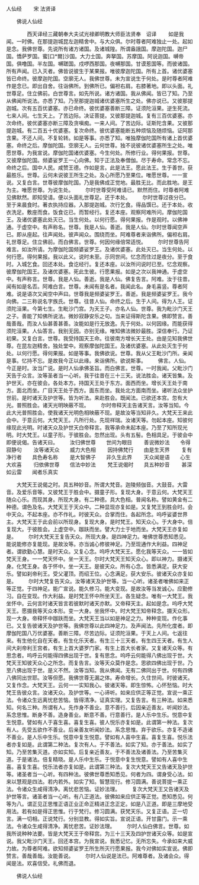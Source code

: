   人仙经
　　宋 法贤译




　　佛说人仙经

　　　　西天译经三藏朝奉大夫试光禄卿明教大师臣法贤奉　诏译
　　如是我闻。一时佛。在那提迦城昆左迦精舍中。与大众俱。尔时尊者阿难独止一处。起如是念。我佛世尊。先说所有诸方诸国。及诸城隍。所谓盎誐国。摩迦陀国。迦尸国。憍萨罗国。蜜[口*爾]沙国。大力士国。奔拏国。苏摩国。阿说迦国。嚩帝国。俱噜国。半左国。嚩蹉国。戍啰西那国。夜嚩那国。甘谟惹国等。而彼诸国。所有声闻。已入灭者。佛皆说彼生于某果报。唯彼摩迦陀国。所有上首。诸优婆塞皆已命终。彼摩迦陀国。空廓无人。我佛世尊。未为宣说生于何处。是时尊者阿难作是念已。即出自舍。往诣佛所。到佛所已。偏袒右肩。右膝著地。即以头面。礼世尊足。住立佛前。白世尊言。如先所说。诸方诸国。我从佛闻。皆已了知。乃至从佛闻所说法。亦悉了知。乃至那提迦城诸优婆塞所生之处。佛亦说已。又彼那提迦城。次有五百优婆塞。亦已命终。彼优婆塞善断三障。证须陀洹果。逆生死流。七来人间。七生天上。了苦边际。决证菩提。又彼那提迦城。复有三百优婆塞。亦次命终。彼优婆塞亦断三障及贪嗔痴。一来人间。了苦边际。证斯陀含果。又彼那提迦城。有二百五十优婆塞。复次命终。彼优婆塞能断五种烦恼及随烦恼。证阿那含果。不还人间。不复轮转。如是等事。亦悉了知。唯独摩伽陀国所有诸上首优婆塞。命终之后。摩伽陀国。空廓无人。云何世尊。独不说彼诸优婆塞所生之处。唯愿世尊。为我宣说。摩伽陀国诸优婆塞。今生何处。所修行业。得何果报。世尊。又彼摩伽陀国。频婆娑罗王一心向佛。知于正法及奉僧伽。尽于寿命。常念不忘。命终之后。国中人民。咸赞王德。作如是言。此是法王。愿此法王。生于善世。获最胜乐。世尊。云何未说彼王所生之处。及心所愿乃至果位。唯愿世尊。一一宣说。又复白言。世尊彼摩伽陀国。乃是我佛成正觉地。最胜无比。而此胜地。是王为主。唯愿世尊。为说生处。
　　尔时世尊受阿难请已。默然而住。时尊者阿难见佛默然。即知受请。便以头面礼世尊足。还于本处。
　　尔时世尊过夜分已。至于来晨食时。著衣执持应器。入那提迦城。次行乞食。得品馔已。还于本处。收衣洗足。敷座而食。饭食讫已。而暂经行。复还本座。观察阿难所问。摩伽陀国王。及诸优婆塞此处灭已。当生何处。以何行愿。得何果报。作是观时。以佛神通。于虚空中。有声称名。世尊。我是人仙。善逝。我是人仙。尔时世尊闻空声已。即从座起。往声闻处。彼声闻众。围绕而坐。阿难尊者来诣佛所。偏袒右肩。礼世尊足。住立佛前。而白佛言。世尊。何因何缘倍常适悦。
　　尔时世尊告阿难言。如汝所请。为摩伽陀国频婆娑罗王。及诸优婆塞。此处灭已。当生何处。以何行愿。得何果报。我以此义。说时未至。示同世间。忆念而住过是夜分。至于食时。入城乞食。回还本处。食讫经行。复还本座。以汝所问说时已至。忆念观察。彼摩伽陀国王。及诸优婆塞。死此生彼。行愿果报。如是之次以我神通。于虚空中。有声称言。世尊。我是人仙。善逝。我是人仙。佛复告言。阿难。汝于往昔。闻有如是名否。阿难白言。世尊。未闻有是名者。我闻此名。身毛喜竖。尊者阿难。说是语次又闻空中声曰。世尊我是频婆娑罗王。善逝。我是频婆娑罗王。我今向佛。二三称说名字族氏。世尊。往昔人仙。命终之后。生于人间。得为人王。证须陀洹果。今第七生。生毗沙门宫。为天王子。亦名人仙。世尊。我为毗沙门天王之子。善能了知佛所说法。微妙寂静安乐之句。当来证得斯陀含果。佛即赞言。善哉善哉。而汝人仙甚善甚善。汝能如是行无放逸。先于何处。以何因缘。而能获得须陀洹果。人仙答言。我别无因。亦别无缘。唯知佛法微妙最胜。深信奉行。乃证初果。又复白言。世尊。我受持国天王命。往彼南方增长天王处。由是见知我佛世尊。在昆左迦精舍。独处堂中。观察摩伽陀国王。及诸优婆塞。从此处灭生于何处。以何行愿。得何果报。如是等事。我佛欲说。世尊。我从父王毗沙门所。亲闻是事。忆持不忘。是故我今正以此缘。来诣佛所。欲说斯事。
　　佛言。人仙。今正是时。汝当广说。是时人仙承佛圣旨。而白佛言。世尊。一时我闻。父毗沙门天告于众言。汝等圣者当一心听。我于往昔在三十三天。说法胜会。诸天皆集。及护世天。亦在彼会。各处本方。持国天王处于东方。面西而坐。增长天王处于南方。面北而坐。广目天王处于西方。面东而坐。我处北方面南而坐。诸听法众坐护世前。是时诸天及护世等。皆为听法。来赴胜会。既闻法。已欲还本宫。忽有大光。普照胜会。诸天光明映蔽不现。
　　尔时帝释天主告诸天言。汝等当知。今此大光普照胜会。使我诸天光明色相映蔽不现。是故汝等当知非久。大梵天王来此会中。于意云何。大梵天王。凡所行处。先现祥瑞。汝诸天等。勿起本座。知彼何缘现此光明。时诸天众及护世天白帝释言。我等承命未起本座。乃至了知所现光明。时大梵王。以童子形。于彼胜会。忽然出现。头有五髻。色相具足。于彼会中即便说偈。告诸天曰。
　　汝归佛世尊　　世间为眼目
　　善说微妙法　　令得寂静句
　　汝等诸天众　　威力大色相
　　因持佛梵行　　由是生天界
　　复有净行者　　具色寿名称
　　是大智佛子　　非久生此界
　　天众闻是语　　心生大欢喜
　　归依佛世尊　　信法中妙法
　　梵王说偈时　　具五种妙音
　　甚深如云雷　　闻者乐真实

　　大梵天王说偈之时。具五种妙音。所谓大梵音。迦陵频伽音。大鼓音。大雷音。及爱乐音等。又彼梵王于胜会中。摄童子形。复现大身。于意云何。大梵天王随众心乐。而现其身。所现大身。有二种德。具大色相。普闻名称。譬如黄金有二种德。谓色及名。大梵天王于天众中。二种显现亦复如是。又复梵王到胜会时。会中天众。不起本座。亦不作礼。时彼天众。合掌而住。各起所念。呜呼娑婆世界主。大梵天王于此会前以所现身。复现大身。是时梵王。知天众心。于大身中。倍复现大。于彼胜会。上虚空中。跏趺而坐。譬大力士于地而坐。大梵天王亦复如是。
　　尔时大梵天王复告天众。所现大身。是四神足力。唯佛世尊悉知悉见。能说能修亦复能现。是故汝等。亦当诚心修彼神足。乃至现通作大利益。四神足者。谓欲勤心慧。是时天众。又复心念。呜呼大梵天王。愿化我等天众。一一皆如梵天王身。一一梵天怀中。坐一天王。尔时大梵天王知天众心。即以神力。摄诸天身。化梵王身。各于怀中。坐一天王。是彼天众。所有心念。皆悉满足。获大安乐。譬如刹帝利王。受父灌顶。而绍王位。心念满足。获大安乐。彼诸天众亦复如是。
　　尔时大梵复告天众。汝等诸天及护世等。当一心听。诸圣者唯佛如来正等正觉。于四神足。能广宣说。能久修习。能大变现。是故汝等当发诚心。应勤修习。自在变现。作大利益。是时梵王怀中所坐天王。各生疑念。唯有一大梵王。我坐怀中。云何言时诸天皆言若彼默时诸天亦默。又帝释天主。起如是念。呜呼大梵天王。愿摄我等天众本形。变一大身。坐我怀中。时大梵王知帝释念。摄天众形。现一大身。帝释怀中跏趺而坐。大梵天王当以如是神足之力。种种变现。作化事已。又复告彼诸天及护世等。我佛世尊以此四神足力。及声闻法。先所化度者。即摩伽陀国八万优婆塞。善断三障。尽苦边际。证须陀洹果。于天上人间。七返往来。有生他化自在天者。有生化乐天者。有生三十三天者。有生四王天者。有生人间大刹帝利王宫者。有生上首大婆罗门家。有生上首大长者家。又复诸天众等。有思念者。呜呼云何能得四佛出现于世。复有思念。呜呼云何能得八佛出现于世。大梵天王知彼天众心之所念。而复告言。汝等天众莫作是念。思欲四佛出现于世。乃至八佛出现于世。是义不然。汝等当知。我从佛闻。无有二佛同出于世。何有四佛八佛同出世耶。汝等但愿。我佛世尊无漏之体。寿命增长。久住世间。时彼诸天。又复作念。大梵天王。云何一一实知我心。彼诸天等。即生惊怖。心怀愁恼。时大梵王告彼众言。汝诸天众。及护世等。一心谛听。如来应供正等正觉。宣说一乘正法。令诸众生远离忧悲苦恼。皆得清净。证真实理。又复告言。有三种法。如来悉知。何名三种。所谓有人。先作身不善业。意不善行。后因亲近善友。听闻妙法。系念思惟。断身不善。造身善业。断意不善。行意善行。是人乐中生乐。悦意中复生悦意。譬如有人于喜生喜。喜复生喜。彼人悦乐亦复如是。此谓第一种法。复次有人。先受五欲作不善业。后亲善友听闻妙法。系念思惟。弃于欲乐。亦复不造诸不善业。是人乐中生乐。悦意中复生悦意。譬如有人喜中生喜。喜复生喜。悦乐法者亦复如是。此谓第二种法。复次有人。于不善法。如实了知。亦于善法。如实了知。乃至苦集灭道。亦如实知。后复亲近善友。于不善法及诸善法。乃至苦集灭道。于是诸法。倍复精晓。是人乐中生乐。于悦意中复生悦意。譬如有人喜中生喜。喜复生喜。悦乐法者亦复如是。此谓第三种法。复次大梵天王又告诸天及护世等。诸圣者当一心听。有四种法。彼佛世尊悉知悉见。何者为四。谓身受心法。如来以慧观是四法。若内若外。如实了知。智慧现行。修习圆满。善说菩提一乘正法。令诸众生咸得清净。离忧悲苦恼。证妙法理。
　　复次大梵天王又告诸天及护世等言。诸圣者当一心听。有八正道法。彼佛如来应供正等正觉。悉知悉见。何等为八。谓正见正思惟正语正业正命正精进正念正定。如是八正道。即是三摩地受用法。若有如是得正思惟。行于梵行。修习圆满。获梵天乐。又复正语。正一切言。满一切相。正说梵行。分别显教。得如实旨。宣说正语。开甘露门。示一乘法。令诸众生咸得清净。离忧悲苦。证妙法理。
　　尔时人仙白佛言。世尊。如我所说种种法要。皆是大梵天王于帝释宫。为三十三天及四护世诸天众等。如是宣说。我父毗沙门天王。回还本宫。为我宣说。我悉记忆。无所忘失。今承如来大威力故。为尊者阿难。欲知频婆娑罗王所生所灭行愿果报。我今对佛如实宣说。佛即赞言。善哉善哉。汝能善说。
　　尔时人仙说是法已。阿难尊者。及诸会众。得闻是法。欢喜信受。礼佛而退。

　　佛说人仙经


